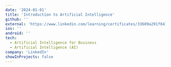 ```yaml
---
date: '2024-01-01'
title: 'Introduction to Artificial Intelligence'
github: ''
external: 'https://www.linkedin.com/learning/certificates/33609a291f841cc05e128cc8aade51886881d4be93a921daf244d2691ebb198d'
ios: ''
android: ''
tech:
  - Artificial Intelligence for Business
  - Artificial Intelligence (AI)
company: 'LinkedIn'
showInProjects: false
---
```



